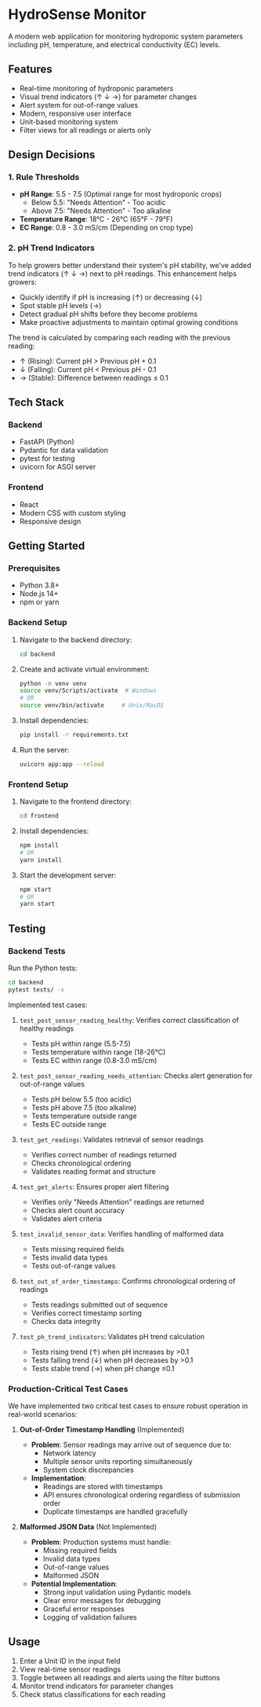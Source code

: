 # HydroSense Monitor

A modern web application for monitoring hydroponic system parameters including pH, temperature, and electrical conductivity (EC) levels.

## Features

- Real-time monitoring of hydroponic parameters
- Visual trend indicators (↑ ↓ →) for parameter changes
- Alert system for out-of-range values
- Modern, responsive user interface
- Unit-based monitoring system
- Filter views for all readings or alerts only

## Design Decisions

### 1. Rule Thresholds
- **pH Range**: 5.5 - 7.5 (Optimal range for most hydroponic crops)
  - Below 5.5: "Needs Attention" - Too acidic
  - Above 7.5: "Needs Attention" - Too alkaline
- **Temperature Range**: 18°C - 26°C (65°F - 79°F)
- **EC Range**: 0.8 - 3.0 mS/cm (Depending on crop type)

### 2. pH Trend Indicators
To help growers better understand their system's pH stability, we've added trend indicators (↑ ↓ →) next to pH readings. This enhancement helps growers:

- Quickly identify if pH is increasing (↑) or decreasing (↓)
- Spot stable pH levels (→)
- Detect gradual pH shifts before they become problems
- Make proactive adjustments to maintain optimal growing conditions

The trend is calculated by comparing each reading with the previous reading:
- ↑ (Rising): Current pH > Previous pH + 0.1
- ↓ (Falling): Current pH < Previous pH - 0.1
- → (Stable): Difference between readings ≤ 0.1

## Tech Stack

### Backend
- FastAPI (Python)
- Pydantic for data validation
- pytest for testing
- uvicorn for ASGI server

### Frontend
- React
- Modern CSS with custom styling
- Responsive design

## Getting Started

### Prerequisites
- Python 3.8+
- Node.js 14+
- npm or yarn

### Backend Setup
1. Navigate to the backend directory:
   ```bash
   cd backend
   ```

2. Create and activate virtual environment:
   ```bash
   python -m venv venv
   source venv/Scripts/activate  # Windows
   # OR
   source venv/bin/activate     # Unix/MacOS
   ```

3. Install dependencies:
   ```bash
   pip install -r requirements.txt
   ```

4. Run the server:
   ```bash
   uvicorn app:app --reload
   ```

### Frontend Setup
1. Navigate to the frontend directory:
   ```bash
   cd frontend
   ```

2. Install dependencies:
   ```bash
   npm install
   # OR
   yarn install
   ```

3. Start the development server:
   ```bash
   npm start
   # OR
   yarn start
   ```

## Testing

### Backend Tests

Run the Python tests:
```bash
cd backend
pytest tests/ -v
```

Implemented test cases:
1. `test_post_sensor_reading_healthy`: Verifies correct classification of healthy readings
   - Tests pH within range (5.5-7.5)
   - Tests temperature within range (18-26°C)
   - Tests EC within range (0.8-3.0 mS/cm)

2. `test_post_sensor_reading_needs_attention`: Checks alert generation for out-of-range values
   - Tests pH below 5.5 (too acidic)
   - Tests pH above 7.5 (too alkaline)
   - Tests temperature outside range
   - Tests EC outside range

3. `test_get_readings`: Validates retrieval of sensor readings
   - Verifies correct number of readings returned
   - Checks chronological ordering
   - Validates reading format and structure

4. `test_get_alerts`: Ensures proper alert filtering
   - Verifies only "Needs Attention" readings are returned
   - Checks alert count accuracy
   - Validates alert criteria

5. `test_invalid_sensor_data`: Verifies handling of malformed data
   - Tests missing required fields
   - Tests invalid data types
   - Tests out-of-range values

6. `test_out_of_order_timestamps`: Confirms chronological ordering of readings
   - Tests readings submitted out of sequence
   - Verifies correct timestamp sorting
   - Checks data integrity

7. `test_ph_trend_indicators`: Validates pH trend calculation
   - Tests rising trend (↑) when pH increases by >0.1
   - Tests falling trend (↓) when pH decreases by >0.1
   - Tests stable trend (→) when pH change ≤0.1

### Production-Critical Test Cases

We have implemented two critical test cases to ensure robust operation in real-world scenarios:

1. **Out-of-Order Timestamp Handling** (Implemented)
   - **Problem**: Sensor readings may arrive out of sequence due to:
     - Network latency
     - Multiple sensor units reporting simultaneously
     - System clock discrepancies
   - **Implementation**:
     - Readings are stored with timestamps
     - API ensures chronological ordering regardless of submission order
     - Duplicate timestamps are handled gracefully

2. **Malformed JSON Data** (Not Implemented)
   - **Problem**: Production systems must handle:
     - Missing required fields
     - Invalid data types
     - Out-of-range values
     - Malformed JSON
   - **Potential Implementation**:
     - Strong input validation using Pydantic models
     - Clear error messages for debugging
     - Graceful error responses
     - Logging of validation failures

## Usage

1. Enter a Unit ID in the input field
2. View real-time sensor readings
3. Toggle between all readings and alerts using the filter buttons
4. Monitor trend indicators for parameter changes
5. Check status classifications for each reading



